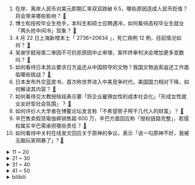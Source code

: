 1. 在岸、离岸人民币对美元即期汇率双双跌破 6.5，哪些原因造成人民币贬值？将会带来哪些影响？ [:link:](https://www.zhihu.com/question/529164883)
2. 博士和技校毕业生抢手，本科生和硕士应聘遇冷，如何看待高校毕业生就业「两头抢中间冷」现象？ [:link:](https://www.zhihu.com/question/529368992)
3. 4 月 22 日上海新增本土「 2736+20634 」，死亡病例 12 例，目前情况如何？ [:link:](https://www.zhihu.com/question/529537494)
4. 吴谢宇弑母案二审因不可抗拒原因中止审理，案件终审判决会增加更多变数吗？ [:link:](https://www.zhihu.com/question/529454729)
5. 如何看待日本民众要求日方返还从中国掠夺的文物？我国文物追索返还工作面临哪些挑战？ [:link:](https://www.zhihu.com/question/529389924)
6. 日本发布外交蓝皮书，首次称世界进入中美竞争时代，美国国力相对下降，如何解读其内容？ [:link:](https://www.zhihu.com/question/529467394)
7. 如何看待交大教授陆铭表示要「将企业雇佣女性的成本社会化」「形成女性就业友好型社会氛围」？ [:link:](https://www.zhihu.com/question/529391622)
8. 如何评价人大学者在博鳌论坛发言称「不希望房子榨干几代人的财富」？ [:link:](https://www.zhihu.com/question/529278831)
9. 辛巴售卖假货瑜伽裤销售超 600 万，辛巴方面回应称「授权链路完整」，若侵权属实辛巴需承担哪些责任？ [:link:](https://www.zhihu.com/question/529481939)
10. 如何看待中关村在线发文回应关于原神的争议，表示「说一句原神不好，我被无脑玩家网暴了」? [:link:](https://www.zhihu.com/question/529385149)
<details>
<summary>11 ~ 20</summary>

11. 45岁失业3个月了，以前外企干了20年，该怎么办? [:link:](https://www.zhihu.com/question/453104891)
12. 如何看待上海网友纷纷追评称「感谢去年双十一囤货的自己」？疫情后你的消费习惯发生了哪些变化？ [:link:](https://www.zhihu.com/question/529413973)
13. 《王者荣耀》被指抄袭素材，供应商回应「经核实没抄」，具体情况如何？有哪些细节值得关注？ [:link:](https://www.zhihu.com/question/529389018)
14. 2022《英雄联盟》季中冠军赛 LPL 参赛队伍将线上参赛，35ms 的限速处理会对比赛产生哪些影响？ [:link:](https://www.zhihu.com/question/529306716)
15. 4 月 23 日是人民海军 73 岁生日，你有什么祝福送给他？对人民海军的未来有什么期待？ [:link:](https://www.zhihu.com/question/528998116)
16. 如何看待英国批准于5月底前使用卢布结算俄天然气？ [:link:](https://www.zhihu.com/question/529463927)
17. 游戏设计中有哪些“真实”反倒降低了游戏体验？ [:link:](https://www.zhihu.com/question/407030502)
18. 游戏公司是在浪费社会资源吗，你认为游戏公司对这个社会有什么作用? [:link:](https://www.zhihu.com/question/527671914)
19. 乌东顿巴斯大战开打，俄外长称「俄军行动进入下一阶段，关键时刻已至」，释放了什么信号？ [:link:](https://www.zhihu.com/question/528894775)
20. 大学宿舍毁了多少人? [:link:](https://www.zhihu.com/question/521577873)
</details>
<details>
<summary>21 ~ 30</summary>

21. 如何看待上海辟谣平台称「政府发放的保供物资，表面上『免费』，但绝不能『免责』」？ [:link:](https://www.zhihu.com/question/529391992)
22. 俄方成功试射「萨尔马特」洲际弹道导弹，这意味着什么，俄罗斯想打核战争吗？ [:link:](https://www.zhihu.com/question/529155892)
23. 《楚门的世界》主角是怎么发现他的世界是假的？ [:link:](https://www.zhihu.com/question/514821713)
24. 你心中最宜居的城市是哪里？ [:link:](https://www.zhihu.com/question/348856288)
25. 北京环球度假区一游客在过山车区域出现突发状况不幸身故，如何避免类似悲剧发生？ [:link:](https://www.zhihu.com/question/529476713)
26. 在私企时人缘挺好，来到国企被部门同事孤立，是人的问题还是公司的问题? [:link:](https://www.zhihu.com/question/525953203)
27. 你心目中的表王是谁？ [:link:](https://www.zhihu.com/question/523412505)
28. 有什么性价比高的蓝牙耳机？ [:link:](https://www.zhihu.com/question/370899473)
29. 通勤来回 3 小时，怎么说服自己接受呢？ [:link:](https://www.zhihu.com/question/521652743)
30. 4 月 22 日北京新增 6 例本土确诊病例， 目前当地情况如何？ [:link:](https://www.zhihu.com/question/529446718)
</details>
<details>
<summary>31 ~ 40</summary>

31. 你们是从俄乌战争的第几天开始，发现形势有点不对劲的？ [:link:](https://www.zhihu.com/question/523673993)
32. 考研拟录取后还会被刷吗？ [:link:](https://www.zhihu.com/question/317814039)
33. 初三不读了以后能干什么？ [:link:](https://www.zhihu.com/question/529163209)
34. 回想起你的学生生涯，你遗憾吗? [:link:](https://www.zhihu.com/question/527927436)
35. 作家的日常是怎样的？有没有比较有趣的事情？ [:link:](https://www.zhihu.com/question/42982102)
36. 2022 年 4 月 22 日广州摘星，如何评价广州这波疫情的防控? [:link:](https://www.zhihu.com/question/529383706)
37. 无叶风扇是智商税吗？ [:link:](https://www.zhihu.com/question/528085472)
38. 大家做项目管理时都用的什么工具？ [:link:](https://www.zhihu.com/question/38813402)
39. 俄罗斯国防部一研究所大楼发生火灾已致 6 死 27 伤，事故原因可能是什么？还有哪些细节需要关注？ [:link:](https://www.zhihu.com/question/529326095)
40. 职场中遭人嫉妒该如何妥善应对和处理？因此所致的「焦虑抑郁」又该如何处理？ [:link:](https://www.zhihu.com/question/526884955)
</details>
<details>
<summary>41 ~ 50</summary>

41. 上班的时候如何让自己保持快乐？ [:link:](https://www.zhihu.com/question/527669214)
42. 宫崎英高算是抄袭宫崎骏的创意吗？ [:link:](https://www.zhihu.com/question/529146319)
43. 国内有哪些有特色的露营地点推荐吗？ [:link:](https://www.zhihu.com/question/493892875)
44. 足球观球生涯中，有哪些瞬间可以让你记住一辈子？ [:link:](https://www.zhihu.com/question/464134341)
45. 怎么忘掉一个人？还是放不下？ [:link:](https://www.zhihu.com/question/528425472)
46. 你手机里的中国有多美？ [:link:](https://www.zhihu.com/question/528875398)
47. 宝妈做月子的时候，新手爸爸们该怎么做？ [:link:](https://www.zhihu.com/question/526683559)
48. 著名分析师称全面屏 iPhone 或将在 2024 年推出，你对此有哪些期待？ [:link:](https://www.zhihu.com/question/529174010)
49. 如何看待《王者荣耀》里那些喜欢指挥人的玩家? [:link:](https://www.zhihu.com/question/529369946)
50. 都说读书破万「卷」，你认为有哪些好书值得推荐呢？ [:link:](https://www.zhihu.com/question/529435425)
</details><details>
<summary>bilibili</summary>

1. 一般打到这里就投降了【水无月菌】 [:link:](//www.bilibili.com/video/BV1TS4y1A79z)
2. 全能发明家为何受穷？【小约翰】 [:link:](//www.bilibili.com/video/BV1dR4y1N7Qx)
3. 《崩坏：星穹铁道》三月七角色PV——「来，拍照啦！」 [:link:](//www.bilibili.com/video/BV1VY4y1a78f)
4. 个人单曲《Wandering Singer》完整版MV [:link:](//www.bilibili.com/video/BV1nS4y1c7TQ)
5. 燕子，别忘记学习啊！艾特给身边不学习的他们！ [:link:](//www.bilibili.com/video/BV1xu411y7P9)
6. 快乐燃脂｜跟练收藏一起来！ [:link:](//www.bilibili.com/video/BV1t3411T7k6)
7. 那个要靠原神买房的吃鸡主播现在怎么样了 [:link:](//www.bilibili.com/video/BV1TY411P7HT)
8. “你管这叫过家家？” [:link:](//www.bilibili.com/video/BV12F411g7yu)
9. 60元一位，10个菜，竟然全都不如这碗重庆米饭… [:link:](//www.bilibili.com/video/BV1pZ4y11782)
10. 千万不能问男友和闺蜜这些问题！！ [:link:](//www.bilibili.com/video/BV1BS4y1A7We)
<details>
<summary>11 ~ 20</summary>

11. 电脑又中毒了！！！ [:link:](//www.bilibili.com/video/BV1WR4y1K7Jv)
12. Jack 船长：you 凉席 is my black珍珠号 [:link:](//www.bilibili.com/video/BV1ha411v7d4)
13. 好人，就该被人拿枪指着？ [:link:](//www.bilibili.com/video/BV1BT4y1a7jQ)
14. 人民海军首部航母主题宣传片：深蓝 深蓝（片尾彩蛋更加精彩） [:link:](//www.bilibili.com/video/BV1eu411k7Ev)
15. 【别人班VS我们班】 [:link:](//www.bilibili.com/video/BV1cA4y1X7ME)
16. 2018年–2022年，4年的彼此奔赴…我们领证啦！ [:link:](//www.bilibili.com/video/BV19T4y1h7od)
17. 听我解释啊 [:link:](//www.bilibili.com/video/BV15a411v782)
18. 【空洞骑士】我们真的能做到！无伤四锁五门首杀！ [:link:](//www.bilibili.com/video/BV1ta411v7Bc)
19. 价格从几十元到一两万，剧组必备的场记板究竟有啥用？ [:link:](//www.bilibili.com/video/BV1pS4y1A7WH)
20. 方便面不能吃，饮料不能喝，是谁在制造食品焦虑！ #科普 #方便面 [:link:](//www.bilibili.com/video/BV1ZY4y1h7T6)
</details>
<details>
<summary>21 ~ 30</summary>

21. 罗车之辩第三轮！犀利反驳“人不如鹦鹉”论，车浩教授手中的教义学之剑与逻辑之盾 [:link:](//www.bilibili.com/video/BV1xL4y1L7JT)
22. 电影最TOP：得过奖、挨过骂，终成一代国师，全网最全张艺谋电影盘点 [:link:](//www.bilibili.com/video/BV1kS4y1A7Ac)
23. 【何同学】我找到了我最喜欢的数码产品，但是... [:link:](//www.bilibili.com/video/BV1ir4y1H74w)
24. 《明日方舟》EP - A Grand Adventure [:link:](//www.bilibili.com/video/BV1i3411T78m)
25. 没有老师可以拖延我们班的课！ [:link:](//www.bilibili.com/video/BV1w44y1G7vV)
26. “老板，你这酸苹果甜不甜？” [:link:](//www.bilibili.com/video/BV1dL4y1G7GS)
27. “写字对笔的要求一定要高……？” [:link:](//www.bilibili.com/video/BV1WS4y1e7vD)
28. 《好 言 难 劝》 [:link:](//www.bilibili.com/video/BV1uY4y1v7Mb)
29. 【宁波美籍男子故意杀人案】一审判死刑！ [:link:](//www.bilibili.com/video/BV1su411k7AG)
30. 沉浸式体验已婚男人的晚上 [:link:](//www.bilibili.com/video/BV19A4y1Q7MG)
</details>
<details>
<summary>31 ~ 40</summary>

31. 挑战一天投光三年存下的610000硬币！！！ [:link:](//www.bilibili.com/video/BV1w3411M7JC)
32. 印度小哥开写轮眼单杀兽之巨人【阅片无数Ⅱ 42】 [:link:](//www.bilibili.com/video/BV1HY4y1v7FU)
33. LOL垃圾英雄拯救计划4：在世真龙1V5！【有点骚东西】 [:link:](//www.bilibili.com/video/BV1ti4y1S7XQ)
34. 来自五常的压迫感【中文填词】全程高燃！ [:link:](//www.bilibili.com/video/BV1YA4y1Q7mL)
35. 女人大可不必这么完美 [:link:](//www.bilibili.com/video/BV1hA4y1Q7yc)
36. 今天没到吃饭吃点就饿了，吃个鸡蛋面包。 [:link:](//www.bilibili.com/video/BV1Cu411k7hQ)
37. 《原神》PV短片——「雪霁逢椿」 [:link:](//www.bilibili.com/video/BV1ZF411g7EZ)
38. 【小林未郁】塔塔开！日语填词翻唱《孤勇者》？拔剑吧！ [:link:](//www.bilibili.com/video/BV1QL4y1G7Qy)
39. 中华小当家拍的还是保守了的珍贵影像 [:link:](//www.bilibili.com/video/BV1uZ4y117mJ)
40. 做一条不好看但是实在的板凳，还给老婆做了个木手镯，虽然有点费时间，但是省钱。 [:link:](//www.bilibili.com/video/BV1Ea411v7uQ)
</details>
<details>
<summary>41 ~ 50</summary>

41. 红军为什么长征？经济崩溃 民心动摇 是谁造成的？【思维实验室】 [:link:](//www.bilibili.com/video/BV1JY4y1v7Pa)
42. 【罗翔】案底伴随一生？未成年犯罪的案底应该封存或消灭吗？ [:link:](//www.bilibili.com/video/BV1FT4y1a77x)
43. 虽然规则不允许，但在这种情况下能收住这一拳，真的太帅了 [:link:](//www.bilibili.com/video/BV1W94y1o7xx)
44. 印度洋海深4800米，遇到台风是种什么样的感觉？30万吨的巨轮跟树叶一样，深海恐惧症无进 [:link:](//www.bilibili.com/video/BV1gZ4y11714)
45. 一首儿歌的爆红与变质，藏着流行音乐的世代革命 [:link:](//www.bilibili.com/video/BV1RR4y1N7yi)
46. 《曹操》，但是废话文学 [:link:](//www.bilibili.com/video/BV1SB4y1U7VB)
47. 关于人打窝之后马上中大鱼的合理性 [:link:](//www.bilibili.com/video/BV1h44y1G7v7)
48. 鉴定网络热门艺术（21） [:link:](//www.bilibili.com/video/BV1A44y1G7LZ)
49. 【特朗普】Mood [:link:](//www.bilibili.com/video/BV1sa411v7qS)
50. 【地球日】今天，请收下这张4.8亿像素的地球照片 [:link:](//www.bilibili.com/video/BV1DS4y1h7hx)
</details>
<details>
<summary>51 ~ 60</summary>

51. 俄罗斯超硬核大叔在线展示战斗民族的早餐！你敢说这不符合你心中俄罗斯人的形象吗？ [:link:](//www.bilibili.com/video/BV1bF411M7Dz)
52. 五个人也别想出来守水晶！ [:link:](//www.bilibili.com/video/BV11a411v7AL)
53. 传奇名场面，他成就了一代神话！经典港片《赌神》 [:link:](//www.bilibili.com/video/BV1b34y1Y7u7)
54. 【花小烙】古代没有指纹识别技术，按了手印后耍赖怎么办？ [:link:](//www.bilibili.com/video/BV1U34y1v79w)
55. 烤驾照 [:link:](//www.bilibili.com/video/BV1Ai4y1S7CG)
56. 《猫不易》 [:link:](//www.bilibili.com/video/BV17a411v7SV)
57. 退休不如跳舞！ [:link:](//www.bilibili.com/video/BV1GY4y1v7Rt)
58. 电影里那些无法超越，寓意深刻的台词。 [:link:](//www.bilibili.com/video/BV1F44y1G7VV)
59. 你管这玩意儿叫live2D？是live2D 但是米哈游！ [:link:](//www.bilibili.com/video/BV13A4y1X75S)
60. 看懂这个视频，保证你升职加薪 [:link:](//www.bilibili.com/video/BV1k3411T7FA)
</details>
<details>
<summary>61 ~ 70</summary>

61. 愿你们前程似锦，毕业快乐！ [:link:](//www.bilibili.com/video/BV1n5411m7uX)
62. 俄坦克部队摧毁乌军一纵队，发现一名幸存乌军坦克驾驶员腿被炸断 [:link:](//www.bilibili.com/video/BV1e44y1G7xt)
63. 《钓 鱼》 [:link:](//www.bilibili.com/video/BV1F44y1G7Yi)
64. 【才浅手工】玩了老头环想当法师？做个法杖竟有魔法效果！ [:link:](//www.bilibili.com/video/BV1iY411P7HR)
65. 如何把刘海剪成二次元老婆的形状 [:link:](//www.bilibili.com/video/BV1qr4y1H7cK)
66. 探访福建东山岛的养殖基地，正赶上给鲍鱼放饭 [:link:](//www.bilibili.com/video/BV12Y411j7o1)
67. 全程高能土味豪门家庭神剧《百万新娘之爱无悔》，笑到打鸣~ [:link:](//www.bilibili.com/video/BV1Eu411k74u)
68. 饮料区我们也是一样一样地喝过去的。但老是感觉不太对劲，我仔细的看了看名字。好家伙！雷碧、口渴可乐、汇源橙汁、RIQ。包装一模一样，什么时候出了这么多新款。 [:link:](//www.bilibili.com/video/BV1CF411g7nX)
69. 小伙断糖一周会有什么变化？什么食物都不能吃？ [:link:](//www.bilibili.com/video/BV1Y3411T77a)
70. 什么零食让我半夜起来十几次？ [:link:](//www.bilibili.com/video/BV1tF411M7LU)
</details>
<details>
<summary>71 ~ 80</summary>

71. 第十三律者降临！编剧你睡得着吗？带你看往世乐土到底讲了啥！「崩坏3剧情讲堂#11」 [:link:](//www.bilibili.com/video/BV19S4y1h7ot)
72. 所以他们到底跳的是什么舞？ [:link:](//www.bilibili.com/video/BV19R4y1N79f)
73. 今年我们也买了一些泡泡机... [:link:](//www.bilibili.com/video/BV1HY4y1Y7pz)
74. 我严重怀疑她是潜伏在娱乐圈的现役军人！ [:link:](//www.bilibili.com/video/BV1XF411g7Xg)
75. 一句话让骗子急了 [:link:](//www.bilibili.com/video/BV1544y1G7GJ)
76. 什么什么？这玩意我长这么大居然才知道？！ [:link:](//www.bilibili.com/video/BV1n44y1g75B)
77. ⚡️听我说，蟹蟹你⚡️ [:link:](//www.bilibili.com/video/BV1744y1G7FR)
78. 【老头环动画】小菈雅正在学习如何变身 [:link:](//www.bilibili.com/video/BV1x44y1G7Nn)
79. 六阿哥弘曕：天生富贵，因何早早病逝？【雍正王朝】 [:link:](//www.bilibili.com/video/BV1AY41177cw)
80. 2042嗝了 我们还能爽玩什么 [:link:](//www.bilibili.com/video/BV13S4y1A7uj)
</details>
<details>
<summary>81 ~ 90</summary>

81. 答应我活着回来好嘛，千万别先坐医院的车，再坐殡仪馆的车 [:link:](//www.bilibili.com/video/BV1kS4y1c79A)
82. 德云社系列美食之【烤鸭三吃】，您吃几卷？ [:link:](//www.bilibili.com/video/BV11Y411j7DA)
83. 奇怪的包装增加了 [:link:](//www.bilibili.com/video/BV1cT4y1a7C1)
84. 网 课 现 状 [:link:](//www.bilibili.com/video/BV1GZ4y117Uk)
85. 站在英国顶端的两个人，为什么形象塑造天差地别？ [:link:](//www.bilibili.com/video/BV1XS4y1A7Dd)
86. 中国非物质文化遗产！15元一个小螃蟹，手艺人真的好厉害！ [:link:](//www.bilibili.com/video/BV1di4y1U7ZK)
87. 中国航母前所未有震撼镜头公开 [:link:](//www.bilibili.com/video/BV1xS4y1c7K3)
88. 【散人】极致坑爹！在i wanna里向往自由？？？ [:link:](//www.bilibili.com/video/BV1EY4y1Y7NA)
89. “和妻子来一场，横跨18年的旅行…” [:link:](//www.bilibili.com/video/BV1M34y1e7sa)
90. 浙大校花如果是这样子的陈闲，你们考浙大的动力有了吗？ [:link:](//www.bilibili.com/video/BV1UY4y1a7YP)
</details>
<details>
<summary>91 ~ 100</summary>

91. 和女友体验湖面飞行，结果女友全程泪崩.... [:link:](//www.bilibili.com/video/BV1oA4y1Q7pH)
92. 机甲驾驶员下岗再就业 [:link:](//www.bilibili.com/video/BV1TS4y1e7eD)
93. 这两天的广东人是不是这样的？ [:link:](//www.bilibili.com/video/BV1HF411M746)
94. 西天取经是骗局！天地为棋，众生为子！黑神话前世《斗战神》讲了个什么故事？取经是东西天斗争的牺牲品06 [:link:](//www.bilibili.com/video/BV1vS4y1A7fB)
95. 好险…酒后差点失去这份工作！ [:link:](//www.bilibili.com/video/BV1R3411T7ei)
96. 秒杀所有Windows掌机？Steam Deck 天价买首发 真的好玩么？ [:link:](//www.bilibili.com/video/BV1VS4y1e749)
97. 快别乱练“刘畊宏燃脂操”了！科学分析+优化！ [:link:](//www.bilibili.com/video/BV1aB4y127bZ)
98. 【时代少年团】哥弟出游记03：我的观众我的歌 [:link:](//www.bilibili.com/video/BV1W5411m7eA)
99. 【原神】刀镡速刷路线【神里绫华突破材料】 [:link:](//www.bilibili.com/video/BV1sL4y1L75G)
100. 一失足成千古恨 [:link:](//www.bilibili.com/video/BV1AZ4y117MW)
</details></details>